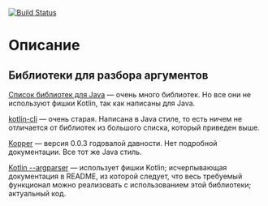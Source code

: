 [![Build Status](https://travis-ci.org/Ivan-Veselov/se-design-hw.svg?branch=02-grep)](https://travis-ci.org/Ivan-Veselov/se-design-hw)

# Описание

## Библиотеки для разбора аргументов

[Список библиотек для Java](http://jewelcli.lexicalscope.com/related.html) &mdash; очень много библиотек. Но все они не используют фишки Kotlin, так как написаны для Java.

[kotlin-cli](https://github.com/leprosus/kotlin-cli) &mdash; очень старая. Написана в Java стиле, то есть ничем не отличается от библиотек из большого списка, который приведен выше.

[Kopper](https://github.com/jimschubert/kopper) &mdash; версия 0.0.3 годовалой давности. Нет подробной документации. Все тот же Java стиль.

[Kotlin --argparser](https://github.com/xenomachina/kotlin-argparser) &mdash; использует фишки Kotlin; исчерпывающая документация в README, из которой следует, что весь требуемый функционал можно реализовать с использованием этой библиотеки; актуальный код.